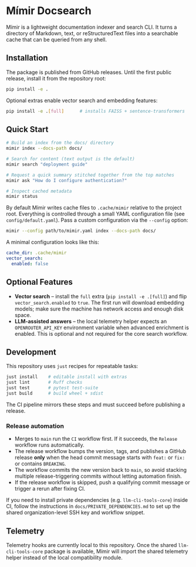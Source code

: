 # Mímir Docsearch

Mímir is a lightweight documentation indexer and search CLI. It turns a directory of
Markdown, text, or reStructuredText files into a searchable cache that can be queried from
any shell.

## Installation

The package is published from GitHub releases. Until the first public release, install it
from the repository root:

```bash
pip install -e .
```

Optional extras enable vector search and embedding features:

```bash
pip install -e .[full]      # installs FAISS + sentence-transformers
```

## Quick Start

```bash
# Build an index from the docs/ directory
mimir index --docs-path docs/

# Search for content (text output is the default)
mimir search "deployment guide"

# Request a quick summary stitched together from the top matches
mimir ask "How do I configure authentication?"

# Inspect cached metadata
mimir status
```

By default Mímir writes cache files to `.cache/mimir` relative to the project root.
Everything is controlled through a small YAML configuration file (see
`config/default.yaml`). Pass a custom configuration via the `--config` option:

```bash
mimir --config path/to/mimir.yaml index --docs-path docs/
```

A minimal configuration looks like this:

```yaml
cache_dir: .cache/mimir
vector_search:
  enabled: false
```

## Optional Features

- **Vector search** – install the `full` extra (`pip install -e .[full]`) and flip
  `vector_search.enabled` to `true`. The first run will download embedding models; make
  sure the machine has network access and enough disk space.
- **LLM-assisted answers** – the local telemetry helper expects an
  `OPENROUTER_API_KEY` environment variable when advanced enrichment is enabled. This is
  optional and not required for the core search workflow.

## Development

This repository uses `just` recipes for repeatable tasks:

```bash
just install    # editable install with extras
just lint       # Ruff checks
just test       # pytest test-suite
just build      # build wheel + sdist
```

The CI pipeline mirrors these steps and must succeed before publishing a release.

### Release automation

- Merges to `main` run the `CI` workflow first. If it succeeds, the `Release` workflow runs automatically.
- The release workflow bumps the version, tags, and publishes a GitHub release **only** when the head commit message starts with `feat:` or `fix:` or contains `BREAKING`.
- The workflow commits the new version back to `main`, so avoid stacking multiple release-triggering commits without letting automation finish.
- If the release workflow is skipped, push a qualifying commit message or trigger a rerun after fixing CI.

If you need to install private dependencies (e.g. `llm-cli-tools-core`) inside CI, follow
the instructions in `docs/PRIVATE_DEPENDENCIES.md` to set up the shared organization-level
SSH key and workflow snippet.

## Telemetry

Telemetry hooks are currently local to this repository. Once the shared
`llm-cli-tools-core` package is available, Mímir will import the shared telemetry helper
instead of the local compatibility module.
